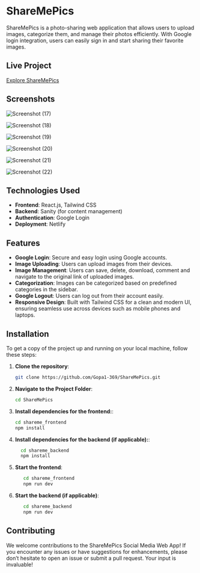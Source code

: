 # ShareMePics

ShareMePics is a photo-sharing web application that allows users to upload images, categorize them, and manage their photos efficiently. With Google login integration, users can easily sign in and start sharing their favorite images.

## Live Project

[Explore ShareMePics](https://sharemepicss.netlify.app)

## Screenshots


![Screenshot (17)](https://github.com/user-attachments/assets/1410e5b7-4ee9-40b7-85a1-0b285b3fdc35)

![Screenshot (18)](https://github.com/user-attachments/assets/7f1184cd-09cb-4254-852e-bd77bab11837)

![Screenshot (19)](https://github.com/user-attachments/assets/d1324a10-0e1a-46a2-be34-4dada775c4a3)

![Screenshot (20)](https://github.com/user-attachments/assets/7538179a-7d92-48f3-be61-1bfd2a2b17fc)

![Screenshot (21)](https://github.com/user-attachments/assets/c98125e3-636e-4e93-9650-6a49d17e3317)

![Screenshot (22)](https://github.com/user-attachments/assets/1bc2c7fd-8953-44a0-ba08-2034c1c23f63)



## Technologies Used

- **Frontend**: React.js, Tailwind CSS
- **Backend**: Sanity (for content management)
- **Authentication**: Google Login
- **Deployment**: Netlify

## Features

- **Google Login**: Secure and easy login using Google accounts.
- **Image Uploading**: Users can upload images from their devices.
- **Image Management**: Users can save, delete, download, comment and navigate to the original link of uploaded images.
- **Categorization**: Images can be categorized based on predefined categories in the sidebar.
- **Google Logout**: Users can log out from their account easily.
- **Responsive Design**: Built with Tailwind CSS for a clean and modern UI, ensuring seamless use across devices such as mobile phones and laptops.



## Installation

To get a copy of the project up and running on your local machine, follow these steps:

1. **Clone the repository**:

   ```bash
   git clone https://github.com/Gopa1-369/ShareMePics.git


2. **Navigate to the Project Folder**:

    ```bash
    cd ShareMePics


3. **Install dependencies for the frontend:**:

    ```bash
    cd shareme_frontend
    npm install
    
 4. **Install dependencies for the backend (if applicable):**:

    ```bash
      cd shareme_backend
      npm install

 5. **Start the frontend**:
    ```bash
       cd shareme_frontend
       npm run dev

 6. **Start the backend (if applicable)**:
     ```bash
        cd shareme_backend
        npm run dev

## Contributing

We welcome contributions to the ShareMePics Social Media Web App! If you encounter any issues or have suggestions for enhancements, please don’t hesitate to open an issue or submit a pull request. Your input is invaluable!



